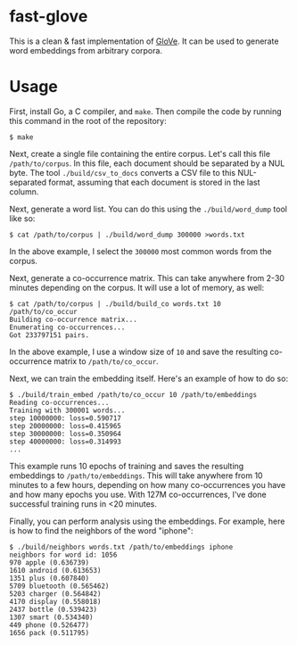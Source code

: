 # fast-glove

This is a clean & fast implementation of [GloVe](https://nlp.stanford.edu/projects/glove/). It can be used to generate word embeddings from arbitrary corpora.

# Usage

First, install Go, a C compiler, and `make`. Then compile the code by running this command in the root of the repository:

```
$ make
```

Next, create a single file containing the entire corpus. Let's call this file `/path/to/corpus`. In this file, each document should be separated by a NUL byte. The tool `./build/csv_to_docs` converts a CSV file to this NUL-separated format, assuming that each document is stored in the last column.

Next, generate a word list. You can do this using the `./build/word_dump` tool like so:

```
$ cat /path/to/corpus | ./build/word_dump 300000 >words.txt
```

In the above example, I select the `300000` most common words from the corpus.

Next, generate a co-occurrence matrix. This can take anywhere from 2-30 minutes depending on the corpus. It will use a lot of memory, as well:

```
$ cat /path/to/corpus | ./build/build_co words.txt 10 /path/to/co_occur
Building co-occurrence matrix...                  
Enumerating co-occurrences...                     
Got 233797151 pairs.
```

In the above example, I use a window size of `10` and save the resulting co-occurrence matrix to `/path/to/co_occur`.

Next, we can train the embedding itself. Here's an example of how to do so:

```
$ ./build/train_embed /path/to/co_occur 10 /path/to/embeddings
Reading co-occurrences...                                       
Training with 300001 words...     
step 10000000: loss=0.590717         
step 20000000: loss=0.415965                                                                        
step 30000000: loss=0.350964                                                                        
step 40000000: loss=0.314993
...
```

This example runs 10 epochs of training and saves the resulting embeddings to `/path/to/embeddings`. This will take anywhere from 10 minutes to a few hours, depending on how many co-occurrences you have and how many epochs you use. With 127M co-occurrences, I've done successful training runs in <20 minutes.

Finally, you can perform analysis using the embeddings. For example, here is how to find the neighbors of the word "iphone":

```
$ ./build/neighbors words.txt /path/to/embeddings iphone
neighbors for word id: 1056                   
970 apple (0.636739)                                        
1610 android (0.613653)             
1351 plus (0.607840)                 
5709 bluetooth (0.565462)                       
5203 charger (0.564842)  
4170 display (0.558018)  
2437 bottle (0.539423)          
1307 smart (0.534340)      
449 phone (0.526477)                 
1656 pack (0.511795)  
```
